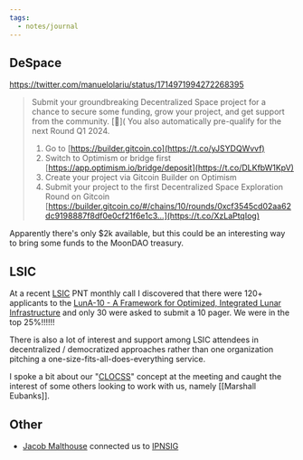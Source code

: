```yaml
---
tags:
  - notes/journal
---
```


## DeSpace
https://twitter.com/manuelolariu/status/1714971994272268395
> Submit your groundbreaking Decentralized Space project for a chance to secure some funding, grow your project, and get support from the community. [🤫]( You also automatically pre-qualify for the next Round Q1 2024. 
> 1. Go to [https://builder.gitcoin.co](https://t.co/yJSYDQWvvf) 
> 2. Switch to Optimism or bridge first [https://app.optimism.io/bridge/deposit](https://t.co/DLKfbW1KpV) 
> 3. Create your project via Gitcoin Builder on Optimism 
> 4. Submit your project to the first Decentralized Space Exploration Round on Gitcoin [https://builder.gitcoin.co/#/chains/10/rounds/0xcf3545cd02aa62dc9198887f8df0e0cf21f6e1c3…](https://t.co/XzLaPtqIog)

Apparently there's only $2k available, but this could be an interesting way to bring some funds to the MoonDAO treasury.
## LSIC
At a recent [LSIC](../../MoonDAO/reference/Orgs/Lunar%20Surface%20Innovation%20Consortium.md) PNT monthly call I discovered that there were 120+ applicants to the [LunA-10  - A Framework for Optimized, Integrated Lunar Infrastructure](../../MoonDAO/projects/lunar-comms/luna-10/LunA-10%20%20-%20A%20Framework%20for%20Optimized,%20Integrated%20Lunar%20Infrastructure.md) and only 30 were asked to submit a 10 pager. We were in the top 25%!!!!!!

There is also a lot of interest and support among LSIC attendees in decentralized / democratized approaches rather than one organization pitching a one-size-fits-all-does-everything service.

I spoke a bit about our "[CLOCSS](../../MoonDAO/projects/lunar-comms/luna-10/Cislunar%20Open%20Clock%20Synchronization%20System%20(CLOCSS).md)" concept at the meeting and caught the interest of some others looking to work with us, namely [[Marshall Eubanks]].

## Other
- [Jacob Malthouse](../../MoonDAO/reference/Bios/external/Jacob%20Malthouse.md) connected us to [IPNSIG](../../MoonDAO/reference/Orgs/Internet%20Society%20Interplanetary%20Chapter.md)
